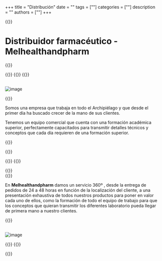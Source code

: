 +++
title = "Distribución"
date = ""
tags = [""]
categories = [""]
description = ""
authors = [""]
+++

{{<tex sty="sans-serif" size="1.2em">}}

# Distribuidor farmacéutico - Melhealthandpharm

{{</tex>}}

{{<content>}}
{{<row>}}
{{<cols col="col-sm-12 col-md-5 text-justify">}}

<br><img src="/distribucion1.png" alt="image" style="max-width: 100%; height: auto;"><br>

{{<tex sty="sans-serif" size="1.2em">}}

Somos una empresa que trabaja en todo el Archipiélago y que desde el primer día ha buscado
crecer de la mano de sus clientes. 

Tenemos un equipo comercial que cuenta con una formación académica superior, perfectamente capacitados para transmitir detalles técnicos y conceptos que cada día requieren de una formación superior.


{{</tex>}} 

{{</cols>}}

{{<cols col="col-xs-12 col-sm-1 text-center" >}}
{{</cols>}}

{{<cols col="col-sm-12 col-md-5 text-justify">}}
<br>
{{<tex sty="sans-serif" size="1.2em">}}
  
En **Melhealthandpharm** damos un servicio 360º , desde la entrega de pedidos de 24 a 48 horas
en función de la localización del cliente, a una presentación exhaustiva de todos nuestros
productos para poner en valor cada uno de ellos, como la formación de todo el equipo de
trabajo para que los conceptos que quieran transmitir los diferentes laboratorio pueda llegar
de primera mano a nuestro clientes.

   
{{</tex>}}   

<br><img src="/distribucion2.png" alt="image" style="max-width: 100%; height: auto;">

{{</cols>}}
{{</row>}}


{{</content>}}
